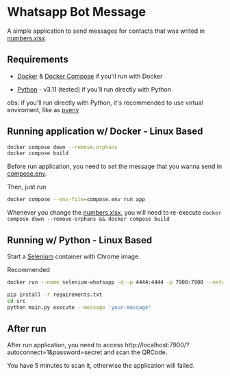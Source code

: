 # Whatsapp Bot Message

A simple application to send messages for contacts that was writed in
[numbers.xlsx](resources/numbers.xlsx).


## Requirements

* [Docker](https://docs.docker.com/get-docker/) & [Docker Compose](https://docs.docker.com/compose/install/) if you'll run with Docker


* [Python](https://www.python.org/downloads/) - v3.11 (tested) if you'll run directly with Python

obs: if you'll run directly with Python, it's recommended to use virtual enviroment, like as [pyenv](https://github.com/pyenv/pyenv)

## Running application w/ Docker - Linux Based

```bash
docker compose down --remove-orphans
docker compose build
```

Before run application, you need to set the message that you wanna send in [compose.env](compose.env).

Then, just run

```bash
docker compose --env-file=compose.env run app
```

Whenever you change the [numbers.xlsx](resources/numbers.xlsx), you will need to re-execute `docker compose down --remove-orphans && docker compose build`

## Running w/ Python - Linux Based

Start a [Selenium](https://github.com/SeleniumHQ/docker-selenium) container with Chrome image.

Recommended

```bash
docker run --name selenium-whatsapp -d -p 4444:4444 -p 7900:7900 --network host -v /tmp:/tmp -v /dev/shm:/dev/shm --env SE_NODE_MAX_SESSIONS=4 --env SE_NODE_SESSION_TIMEOUT=1800 --env SE_NODE_OVERRIDE_MAX_SESSIONS=TRUE selenium/standalone-chrome:113.0-20230508
```

```bash
pip install -r requirements.txt
cd src
python main.py execute --message 'your-message'
```

## After run

After run application, you need to access http://localhost:7900/?autoconnect=1&password=secret and scan the QRCode.

You have 5 minutes to scan it, otherwise the application will failed.
